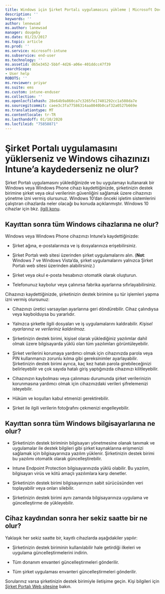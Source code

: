 ```yaml
---
title: Windows için Şirket Portalı uygulamasını yükleme | Microsoft Docs
description: ''
keywords: ''
author: lenewsad
ms.author: lanewsad
manager: dougeby
ms.date: 01/23/2017
ms.topic: article
ms.prod: ''
ms.service: microsoft-intune
ms.subservice: end-user
ms.technology: ''
ms.assetid: d65e3452-5bbf-4d26-a06e-401ddcc47f39
searchScope:
- User help
ROBOTS: ''
ms.reviewer: priyar
ms.suite: ems
ms.custom: intune-enduser
ms.collection: ''
ms.openlocfilehash: 28e64b9a860ca7c3265fe17401292cc1a508da7e
ms.sourcegitcommit: caee3c3fa77586314aa8040b0caf32a0527b669e
ms.translationtype: MT
ms.contentlocale: tr-TR
ms.lasthandoff: 01/10/2020
ms.locfileid: "75858871"
---
```

# <a name="what-happens-if-you-install-the-company-portal-app-and-enroll-your-windows-device-in-intune"></a>Şirket Portalı uygulamasını yüklerseniz ve Windows cihazınızı Intune’a kaydederseniz ne olur?

Şirket Portalı uygulamasını yüklediğinizde ve bu uygulamayı kullanarak bir Windows veya Windows Phone cihazı kaydettiğinizde, şirketinizin destek birimine şirket veya okul verilerinin güvenliğini sağlamak üzere cihazınızı yönetme izni vermiş olursunuz. Windows 10’dan önceki işletim sistemlerini çalıştıran cihazlarda neler olacağı bu konuda açıklanmıştır. Windows 10 cihazlar için bkz. [ilgili konu](about-cp-app-for-windows-10.md).  

## <a name="what-happens-to-all-windows-devices-after-enrollment"></a>Kayıttan sonra tüm Windows cihazlarına ne olur?
Windows veya Windows Phone cihazınızı Intune’a kaydettiğinizde:

- Şirket ağına, e-postalarınıza ve iş dosyalarınıza erişebilirsiniz.

- Şirket Portalı web sitesi üzerinden şirket uygulamalarını alın. (__Not__: Windows 7 ve Windows Vista’da, şirket uygulamalarını yalnızca Şirket Portalı web sitesi üzerinden alabilirsiniz.)

- Şirket veya okul e-posta hesabınızı otomatik olarak oluşturun.

- Telefonunuz kaybolur veya çalınırsa fabrika ayarlarına sıfırlayabilirsiniz.

Cihazınızı kaydettiğinizde, şirketinizin destek birimine şu tür işlemleri yapma izni vermiş olursunuz:

- Cihazınızı üretici varsayılan ayarlarına geri döndürebilir. Cihaz çalındıysa veya kaybolduysa bu yararlıdır.

- Yalnızca şirketle ilgili dosyaları ve iş uygulamalarını kaldırabilir. *Kişisel ayarlarınız ve verileriniz kaldırılmaz.*

- Şirketinizin destek birimi, kişisel olarak yüklediğiniz yazılımlar dahil olmak üzere bilgisayarda yüklü olan tüm yazılımları görüntüleyebilir.

- Şirket verilerini korumaya yardımcı olmak için cihazınızda parola veya PIN kullanmanızı zorunlu kılma gibi gereksinimler ayarlayabilir. Şirketinizin destek birimi ayrıca, kaç kez hatalı parola girebileceğinizi belirleyebilir ve çok sayıda hatalı giriş yaptığınızda cihazınızı kilitleyebilir.

- Cihazınızın kaybolması veya çalınması durumunda şirket verilerinizin korunmasına yardımcı olmak için cihazınızdaki verileri şifrelemenizi isteyebilir.

- Hüküm ve koşulları kabul etmenizi gerektirebilir.

- Şirket ile ilgili verilerin fotoğrafını çekmenizi engelleyebilir.

## <a name="what-happens-to-all-windows-pcs-after-enrollment"></a>Kayıttan sonra tüm Windows bilgisayarlarına ne olur?

- Şirketinizin destek biriminin bilgisayarı yönetmesine olanak tanımak ve uygulamalar ile destek bilgileri gibi şirket kaynaklarına erişmenizi sağlamak için bilgisayarınıza yazılım yüklenir. Şirketinizin destek birimi bu yazılımı otomatik olarak güncelleştirebilir.

- Intune Endpoint Protection bilgisayarınızda yüklü olabilir. Bu yazılım, bilgisayarı virüs ve kötü amaçlı yazılımlara karşı denetler.

- Şirketinizin destek birimi bilgisayarınızın sabit sürücüsünden veri toplayabilir veya onları silebilir.

- Şirketinizin destek birimi aynı zamanda bilgisayarınıza uygulama ve güncelleştirme de yükleyebilir.

## <a name="what-happens-every-eight-hours-after-device-enrollment"></a>Cihaz kaydından sonra her sekiz saatte bir ne olur?

Yaklaşık her sekiz saatte bir, kayıtlı cihazlarda aşağıdakiler yapılır:

- Şirketinizin destek biriminin kullanılabilir hale getirdiği ilkeleri ve uygulama güncelleştirmelerini indirin.

- Tüm donanım envanteri güncelleştirmeleri gönderilir.

- Tüm şirket uygulaması envanteri güncelleştirmeleri gönderilir.

Sorularınız varsa şirketinizin destek birimiyle iletişime geçin. Kişi bilgileri için [Şirket Portalı Web sitesine](https://go.microsoft.com/fwlink/?linkid=2010980) bakın.
